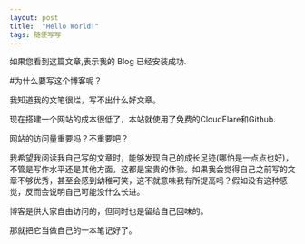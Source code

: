 ```yaml
---
layout: post
title:  "Hello World!"
tags: 随便写写
---
```


如果您看到这篇文章,表示我的 Blog 已经安装成功.

#为什么要写这个博客呢？

我知道我的文笔很烂，写不出什么好文章。

现在搭建一个网站的成本很低了，本站就使用了免费的CloudFlare和Github.

网站的访问量重要吗？不重要吧？

我希望我阅读我自己写的文章时，能够发现自己的成长足迹(哪怕是一点点也好)，不管是写作水平还是其他方面，这都是宝贵的体验。如果我会觉得自己之前写的文章不够优秀，甚至会感到幼稚可笑，这不就意味我有所提高吗？假如没有这种感觉，反而会说明自己可能没什么长进。

博客是供大家自由访问的，但同时也是留给自己回味的。

那就把它当做自己的一本笔记好了。


